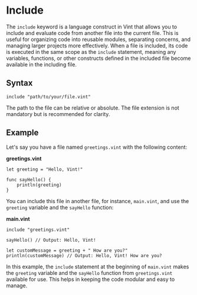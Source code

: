 # Include

The `include` keyword is a language construct in Vint that allows you to include and evaluate code from another file into the current file. This is useful for organizing code into reusable modules, separating concerns, and managing larger projects more effectively. When a file is included, its code is executed in the same scope as the `include` statement, meaning any variables, functions, or other constructs defined in the included file become available in the including file.

## Syntax

```vint
include "path/to/your/file.vint"
```

The path to the file can be relative or absolute. The file extension is not mandatory but is recommended for clarity.

## Example

Let's say you have a file named `greetings.vint` with the following content:

**greetings.vint**
```vint
let greeting = "Hello, Vint!"

func sayHello() {
    println(greeting)
}
```

You can include this file in another file, for instance, `main.vint`, and use the `greeting` variable and the `sayHello` function:

**main.vint**
```vint
include "greetings.vint"

sayHello() // Output: Hello, Vint!

let customMessage = greeting + " How are you?"
println(customMessage) // Output: Hello, Vint! How are you?
```

In this example, the `include` statement at the beginning of `main.vint` makes the `greeting` variable and the `sayHello` function from `greetings.vint` available for use. This helps in keeping the code modular and easy to manage. 